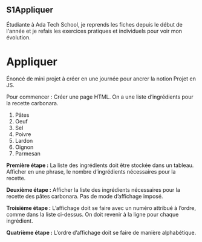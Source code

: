 ## S1Appliquer

Étudiante à Ada Tech School, je reprends les fiches depuis le début de l'année et je refais les exercices pratiques et individuels pour voir mon évolution.

# Appliquer

Énoncé de mini projet à créer en une journée pour ancrer la notion Projet en JS. 

Pour commencer : Créer une page HTML. On a une liste d’ingrédients pour la recette carbonara.

1. Pâtes
2. Oeuf
3. Sel
4. Poivre
5. Lardon
6. Oignon
7. Parmesan

**Première étape :** La liste des ingrédients doit être stockée dans un tableau. Afficher en une phrase, le nombre d’ingrédients nécessaires pour la recette. 

**Deuxième étape :** Afficher la liste des ingrédients nécessaires pour la recette des pâtes carbonara. Pas de mode d’affichage imposé. 

**Troisième étape :** L’affichage doit se faire avec un numéro attribué à l’ordre, comme dans la liste ci-dessus. On doit revenir à la ligne pour chaque ingrédient. 

**Quatrième étape :** L’ordre d’affichage doit se faire de manière alphabétique.
